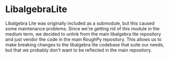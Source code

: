 # LibalgebraLite

Libalgebra Lite was originally included as a submodule, but this caused some 
maintenance problems. Since we're getting rid of this module in the medium 
term, we decided to unlink from the main libalgebra lite repository and just 
vendor the code in the main RoughPy repository. This allows us to make 
breaking changes to the libalgebra lite codebase that suite our needs, but 
that we probably don't want to be reflected in the main repository.
